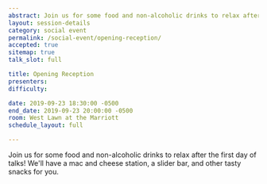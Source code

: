 ```yaml
---
abstract: Join us for some food and non-alcoholic drinks to relax after the first day of talks!
layout: session-details
category: social event
permalink: /social-event/opening-reception/
accepted: true
sitemap: true
talk_slot: full

title: Opening Reception
presenters:
difficulty:

date: 2019-09-23 18:30:00 -0500
end_date: 2019-09-23 20:00:00 -0500
room: West Lawn at the Marriott
schedule_layout: full

---
```


Join us for some food and non-alcoholic drinks to relax after the first day of talks! We'll have a mac and cheese station, a slider bar, and other tasty snacks for you.
